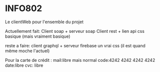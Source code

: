 # INFO802
Le clientWeb pour l'ensemble du projet

Actuellement fait:
Client soap + serveur soap
Client rest + lien api
css basique (mais vraiment basique)

reste a faire:
client graphql + serveur firebase
un vrai css (il est quand même moche l'actuel)

Pour la carte de crédit :
mail:libre mais normal
code:4242 4242 4242 4242
date:libre
cvc: libre